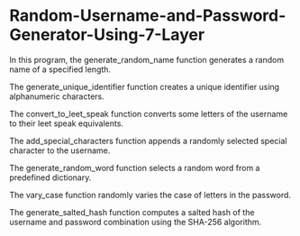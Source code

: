 # Random-Username-and-Password-Generator-Using-7-Layer

In this program, the generate_random_name function generates a random name of a specified length.

The generate_unique_identifier function creates a unique identifier using alphanumeric characters. 

The convert_to_leet_speak function converts some letters of the username to their leet speak equivalents.

The add_special_characters function appends a randomly selected special character to the username. 

The generate_random_word function selects a random word from a predefined dictionary. 

The vary_case function randomly varies the case of letters in the password. 

The generate_salted_hash function computes a salted hash of the username and password combination using the SHA-256 algorithm.
